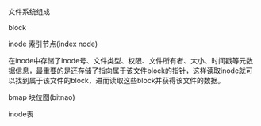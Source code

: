 文件系统组成

block

inode   索引节点(index node)

在inode中存储了inode号、文件类型、权限、文件所有者、大小、时间戳等元数据信息，最重要的是还存储了指向属于该文件block的指针，这样读取inode就可以找到属于该文件的block，进而读取这些block并获得该文件的数据。

bmap   块位图(bitnao)

inode表
